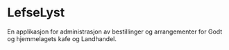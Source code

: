 # LefseLyst
En applikasjon for administrasjon av bestillinger og arrangementer for Godt og hjemmelagets kafe og Landhandel.
